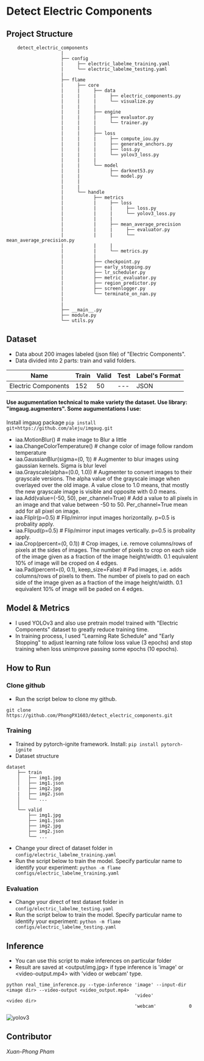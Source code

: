 # Detect Electric Components

## Project Structure
```
    detect_electric_components
                    |
                    ├── config
                    |	  ├── electric_labelme_training.yaml      
                    |	  └── electric_labelme_testing.yaml
                    |
                    ├── flame
                    |	  ├── core 
                    |     |     ├── data 
                    |     |     |     ├── electric_components.py
                    |     |     |     └── visualize.py
                    |     |     |
                    |     |     ├── engine
                    |     |     |     ├── evaluator.py
                    |     |     |     └── trainer.py
                    |     |     |
                    |     |     ├── loss
                    |     |     |     ├── compute_iou.py
                    |     |     |     ├── generate_anchors.py
                    |     |     |     ├── loss.py
                    |     |     |     └── yolov3_loss.py
                    |     |     |
                    |     |     └── model
                    |     |           ├── darknet53.py
                    |     |           └── model.py
                    |     |     
                    |     |     
                    |	  └── handle               
                    |           ├── metrics
                    |           |     ├── loss
                    |           |     |     ├── loss.py
                    |           |     |     └── yolov3_loss.py
                    |           |     |
                    |           |     ├── mean_average_precision
                    |           |     |     ├── evaluator.py
                    |           |     |     └── mean_average_precision.py
                    |           |     |
                    |           |     └── metrics.py
                    |           |
                    |           ├── checkpoint.py
                    |           ├── early_stopping.py
                    |           ├── lr_scheduler.py
                    |           ├── metric_evaluator.py
                    |           ├── region_predictor.py
                    |           ├── screenlogger.py
                    |           └── terminate_on_nan.py
                    |   
                    |
                    ├── __main__.py
                    ├── module.py
                    └── utils.py
```
## Dataset
* Data about 200 images labeled (json file) of "Electric Components".
* Data divided into 2 parts: train and valid folders.

| Name  | Train | Valid | Test | Label's Format |
| ---   | ---         |     ---      |  --- |   --- |
| Electric Components | 152 |  50    |  ---   | JSON    |

#### Use augumentation technical to make variety the dataset. Use library: "imgaug.augmenters". Some augumentations I use:
Install imgaug package ```pip install git+https://github.com/aleju/imgaug.git```
- iaa.MotionBlur()      # make image to Blur a little
- iaa.ChangeColorTemperature()      # change color of image follow random temperature 
- iaa.GaussianBlur(sigma=(0, 1))        # Augmenter to blur images using gaussian kernels. Sigma ís blur level
- iaa.Grayscale(alpha=(0.0, 1.0))       # Augmenter to convert images to their grayscale versions. The alpha value of the grayscale image when overlayed over the                                           old image. A value close to 1.0 means, that mostly the new grayscale image is visible and opposite with 0.0 means.
- iaa.Add(value=(-50, 50), per_channel=True)        # Add a value to all pixels in an image and that value between -50 to 50. Per_channel=True mean add for all                                                         pixel on image. 
- iaa.Fliplr(p=0.5)     # Flip/mirror input images horizontally. p=0.5 is probality apply.
- iaa.Flipud(p=0.5)     # Flip/mirror input images vertically. p=0.5 is probality apply.
- iaa.Crop(percent=(0, 0.1))        # Crop images, i.e. remove columns/rows of pixels at the sides of images. The number of pixels to crop on each side of the                                           image given as a fraction of the image height/width. 0.1 equivalent 10% of image will be croped on 4 edges.
- iaa.Pad(percent=(0, 0.1), keep_size=False)        # Pad images, i.e. adds columns/rows of pixels to them. The number of pixels to pad on each side of the image                                                       given as a fraction of the image height/width. 0.1 equivalent 10% of image will be paded on 4 edges.

## Model & Metrics
- I used YOLOv3 and also use pretrain model trained with "Electric Components" dataset to greatly reduce training time.
- In training process, I used "Learning Rate Schedule" and "Early Stopping" to adjust learning rate follow loss value (3 epochs) and stop training when loss unimprove passing some epochs (10 epochs).

## How to Run
### Clone github
* Run the script below to clone my github.
```
git clone https://github.com/PhongPX1603/detect_electric_components.git
```

### Training
* Trained by pytorch-ignite framework. Install: ```pip install pytorch-ignite```
* Dataset structure
```
dataset
    ├── train
    │   ├── img1.jpg
    │   ├── img1.json
    |   ├── img2.jpg
    |   ├── img2.json
    │   └── ...
    │   
    └── valid
        ├── img1.jpg
        ├── img1.json
        ├── img2.jpg
        ├── img2.json
        └── ...
```
* Change your direct of dataset folder in ```config/electric_labelme_training.yaml```
* Run the script below to train the model. Specify particular name to identify your experiment:
```python -m flame configs/electric_labelme_training.yaml```

### Evaluation
* Change your direct of test dataset folder in ```config/electric_labelme_testing.yaml```
* Run the script below to train the model. Specify particular name to identify your experiment:
```python -m flame configs/electric_labelme_testing.yaml```



## Inference
* You can use this script to make inferences on particular folder
* Result are saved at <output/img.jpg> if type inference is 'image' or <video-output.mp4> with 'video or webcam' type.
```
python real_time_inference.py --type-inference 'image' --input-dir <image dir> --video-output <video_output.mp4>
                                               'video'             <video dir>
                                               'webcam'            0
```
![yolov3](https://user-images.githubusercontent.com/86842861/143871002-b2516c01-b3d2-4d2a-b1fe-62bfb28bcb47.gif)


## Contributor
*Xuan-Phong Pham*
